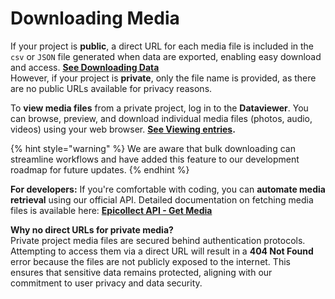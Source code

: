# Downloading Media

If your project is **public**, a direct URL for each media file is included in the `csv` or `JSON` file generated when data are exported, enabling easy download and access.  [**See Downloading Data**](downloading-data.md)\
However, if your project is **private**, only the file name is provided, as there are no public URLs available for privacy reasons.

To **view media files** from a private project, log in to the **Dataviewer**. You can browse, preview, and download individual media files (photos, audio, videos) using your web browser. [**See Viewing entries**](viewing-data.md)**.**

{% hint style="warning" %}
We are aware that bulk downloading can streamline workflows and have added this feature to our development roadmap for future updates.
{% endhint %}

**For developers:** If you're comfortable with coding, you can **automate media retrieval** using our official API. Detailed documentation on fetching media files is available here:  [**Epicollect API - Get Media**](https://developers.epicollect.net/media/get-media)

**Why no direct URLs for private media?**\
Private project media files are secured behind authentication protocols. Attempting to access them via a direct URL will result in a **404 Not Found** error because the files are not publicly exposed to the internet. This ensures that sensitive data remains protected, aligning with our commitment to user privacy and data security.
